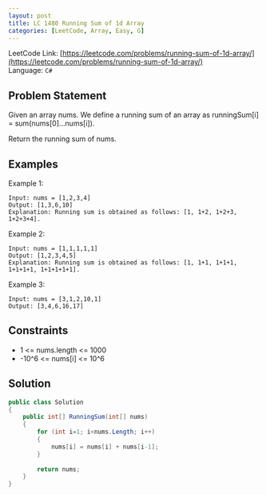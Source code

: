 ```yaml
---
layout: post
title: LC 1480 Running Sum of 1d Array
categories: [LeetCode, Array, Easy, G]
---
```


LeetCode Link: [https://leetcode.com/problems/running-sum-of-1d-array/](https://leetcode.com/problems/running-sum-of-1d-array/)  
Language: `C#`

## Problem Statement

Given an array nums. We define a running sum of an array as runningSum[i] = sum(nums[0]…nums[i]).

Return the running sum of nums.

## Examples

Example 1:

```
Input: nums = [1,2,3,4]
Output: [1,3,6,10]
Explanation: Running sum is obtained as follows: [1, 1+2, 1+2+3, 1+2+3+4].
```

Example 2:

```
Input: nums = [1,1,1,1,1]
Output: [1,2,3,4,5]
Explanation: Running sum is obtained as follows: [1, 1+1, 1+1+1, 1+1+1+1, 1+1+1+1+1].
```

Example 3:

```
Input: nums = [3,1,2,10,1]
Output: [3,4,6,16,17]
```

## Constraints  

* 1 <= nums.length <= 1000
* -10^6 <= nums[i] <= 10^6

## Solution

``` csharp
public class Solution
{
    public int[] RunningSum(int[] nums) 
    {
        for (int i=1; i<nums.Length; i++)
        {
            nums[i] = nums[i] + nums[i-1];
        }
        
        return nums;
    }
}
```
